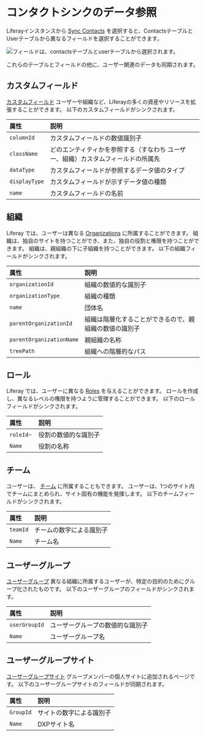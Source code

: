 # コンタクトシンクのデータ参照

Liferayインスタンスから [Sync Contacts](../getting-started/syncing-sites-and-contacts.md) を選択すると、ContactsテーブルとUserテーブルから異なるフィールドを選択することができます。

![フィールドは、contactsテーブルとuserテーブルから選択されます。](./contact-sync-data-reference/images/01.png)

これらのテーブルとフィールドの他に、ユーザー関連のデータも同期されます。

## カスタムフィールド

[カスタムフィールド](https://learn.liferay.com/dxp/latest/ja/users-and-permissions/users/adding-custom-fields-to-users.html) ユーザーや組織など、Liferayの多くの資産やリソースを拡張することができます。 以下のカスタムフィールドがシンクされます。

| 属性            | 説明                                        |
|:------------- |:----------------------------------------- |
| `columnId`    | カスタムフィールドの数値識別子                           |
| `className`   | どのエンティティかを参照する（すなわち ユーザー、組織）カスタムフィールドの所属先 |
| `dataType`    | カスタムフィールドが参照するデータ値のタイプ                    |
| `displayType` | カスタムフィールドが示すデータ値の種類                       |
| `name`        | カスタムフィールドの名前                              |

## 組織

Liferay では、ユーザーは異なる [Organizations](https://learn.liferay.com/dxp/latest/ja/users-and-permissions/organizations/understanding-organizations.html) に所属することができます。 組織は、独自のサイトを持つことができ、また、独自の役割と権限を持つことができます。 組織は、親組織の下に子組織を持つことができます。 以下の組織フィールドがシンクされます。

| 属性                       | 説明                          |
|:------------------------ |:--------------------------- |
| `organizationId`         | 組織の数値的な識別子                  |
| `organizationType`       | 組織の種類                       |
| `name`                   | 団体名                         |
| `parentOrganizationId`   | 組織は階層化することができるので、親組織の数値の識別子 |
| `parentOrganizationName` | 親組織の名称                      |
| `treePath`               | 組織への階層的なパス                  |

## ロール

Liferay では、ユーザーに異なる [Roles](https://learn.liferay.com/dxp/latest/ja/users-and-permissions/roles-and-permissions/understanding-roles-and-permissions.html) を与えることができます。 ロールを作成し、異なるレベルの権限を持つように管理することができます。 以下のロールフィールドがシンクされます。

| 属性        | 説明         |
|:--------- |:---------- |
| `roleId`- | 役割の数値的な識別子 |
| `Name`    | 役割の名称      |

## チーム

 ユーザーは、 [チーム](https://learn.liferay.com/dxp/latest/ja/site-building/sites/site-membership/creating-teams-for-sites.html) に所属することもできます。 ユーザーは、1つのサイト内でチームにまとめられ、サイト固有の機能を発揮します。 以下のチームフィールドがシンクされます。

| 属性       | 説明           |
|:-------- |:------------ |
| `teamId` | チームの数字による識別子 |
| `Name`   | チーム名         |

## ユーザーグループ

[ユーザーグループ](https://learn.liferay.com/dxp/latest/ja/users-and-permissions/user-groups/creating-and-managing-user-groups.html) 異なる組織に所属するユーザーが、特定の目的のためにグループ化されたものです。 以下のユーザーグループのフィールドがシンクされます。

| 属性            | 説明               |
|:------------- |:---------------- |
| `userGroupId` | ユーザーグループの数値的な識別子 |
| `Name`        | ユーザーグループ名        |

## ユーザーグループサイト

[ユーザーグループサイト](https://learn.liferay.com/dxp/latest/ja/users-and-permissions/user-groups.html) グループメンバーの個人サイトに追加されるページです。 以下のユーザーグループサイトのフィールドが同期されます。

| 属性        | 説明           |
|:--------- |:------------ |
| `GroupId` | サイトの数字による識別子 |
| `Name`    | DXPサイト名      |
